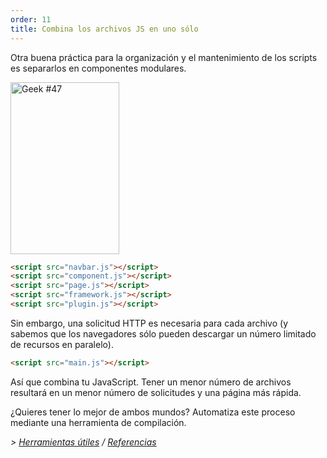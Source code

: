 ```yaml
---
order: 11
title: Combina los archivos JS en uno sólo
---
```


Otra buena práctica para la organización y el mantenimiento de los scripts es separarlos en componentes modulares.

<div class="img-right">
  <img id="geek-47" class="icos-geek" src="http://browserdiet.com/en/assets/img/47.png" alt="Geek #47" width="174" height="275" />
</div>

```html
<script src="navbar.js"></script>
<script src="component.js"></script>
<script src="page.js"></script>
<script src="framework.js"></script>
<script src="plugin.js"></script>
```

Sin embargo, una solicitud HTTP es necesaria para cada archivo (y sabemos que los navegadores sólo pueden descargar un número limitado de recursos en paralelo).

```html
<script src="main.js"></script>
```

Así que combina tu JavaScript. Tener un menor número de archivos resultará en un menor número de solicitudes y una página más rápida.

¿Quieres tener lo mejor de ambos mundos? Automatiza este proceso mediante una herramienta de compilación.

*> [Herramientas útiles](https://github.com/zenorocha/browser-diet/wiki/Tools#wiki-combine-multiple-js-files-into-one) / [Referencias](https://github.com/zenorocha/browser-diet/wiki/References#combine-multiple-js-files-into-one)*
